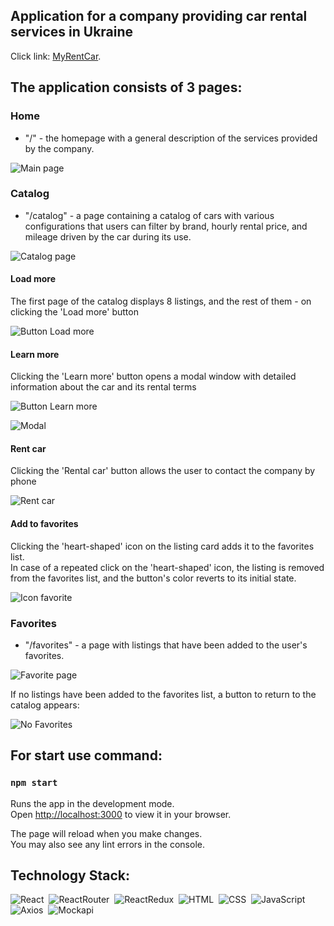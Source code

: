 ## Application for a company providing car rental services in Ukraine

Click link: [MyRentCar](https://samokhvalova-nata.github.io/my-rent-car/).

## The application consists of 3 pages:

### Home

- "/" - the homepage with a general description of the services provided by the company.

![Main page](/assets/images/main3.png)

### Catalog

- "/catalog" - a page containing a catalog of cars with various configurations that users can filter by brand, hourly rental price, and mileage driven by the car during its use.

![Catalog page](/assets/images/catalog_filter.png)

#### Load more

The first page of the catalog displays 8 listings, and the rest of them - on clicking the 'Load more' button

![Button Load more](/assets/images/catalog_pagination.png)

#### Learn more

Clicking the 'Learn more' button opens a modal window with detailed information about the car and its rental terms

![Button Learn more](/assets/images/learn_more.png)

![Modal](/assets/images/car_info.png)

#### Rent car

Clicking the 'Rental car' button allows the user to contact the company by phone

![Rent car](/assets/images/call_for_rent.png)

#### Add to favorites

Clicking the 'heart-shaped' icon on the listing card adds it to the favorites list.\
In case of a repeated click on the 'heart-shaped' icon, the listing is removed from the favorites list, and the button's color reverts to its initial state.

![Icon favorite](/assets/images/add_to_favorites.png)

### Favorites

- "/favorites" - a page with listings that have been added to the user's favorites.

![Favorite page](/assets/images/favorites.png)

If no listings have been added to the favorites list, a button to return to the catalog appears:

![No Favorites](/assets/images/no_favorites.png)

## For start use command:

### `npm start`

Runs the app in the development mode.\
Open [http://localhost:3000](http://localhost:3000) to view it in your browser.

The page will reload when you make changes.\
You may also see any lint errors in the console.

## Technology Stack:

![React](https://img.shields.io/badge/-React-05122A?style=flat&logo=react)&nbsp;
![ReactRouter](https://img.shields.io/badge/-ReactRouter-05122A?style=flat&logo=ReactRouter)&nbsp;
![ReactRedux](https://img.shields.io/badge/-ReactRedux-05122A?style=flat&logo=React)&nbsp;
![HTML](https://img.shields.io/badge/-HTML-05122A?style=flat&logo=HTML5)&nbsp;
![CSS](https://img.shields.io/badge/-CSS-05122A?style=flat&logo=CSS3&logoColor=1572B6)&nbsp;
![JavaScript](https://img.shields.io/badge/-JavaScript-05122A?style=flat&logo=javascript)&nbsp;
![Axios](https://img.shields.io/badge/-Axios-05122A?style=flat&logo=Axios)&nbsp;
![Mockapi](https://img.shields.io/badge/-Mockapi-05122A?style=flat&logo=Mockapi)&nbsp;

